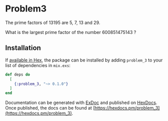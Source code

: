 # Problem3

The prime factors of 13195 are 5, 7, 13 and 29.

What is the largest prime factor of the number 600851475143 ?

## Installation

If [available in Hex](https://hex.pm/docs/publish), the package can be installed
by adding `problem_3` to your list of dependencies in `mix.exs`:

```elixir
def deps do
  [
    {:problem_3, "~> 0.1.0"}
  ]
end
```

Documentation can be generated with [ExDoc](https://github.com/elixir-lang/ex_doc)
and published on [HexDocs](https://hexdocs.pm). Once published, the docs can
be found at [https://hexdocs.pm/problem_3](https://hexdocs.pm/problem_3).
